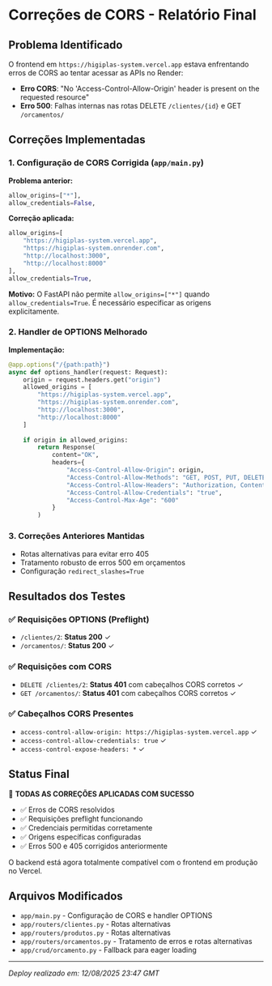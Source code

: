 # Correções de CORS - Relatório Final

## Problema Identificado
O frontend em `https://higiplas-system.vercel.app` estava enfrentando erros de CORS ao tentar acessar as APIs no Render:
- **Erro CORS**: "No 'Access-Control-Allow-Origin' header is present on the requested resource"
- **Erro 500**: Falhas internas nas rotas DELETE `/clientes/{id}` e GET `/orcamentos/`

## Correções Implementadas

### 1. Configuração de CORS Corrigida (`app/main.py`)

**Problema anterior:**
```python
allow_origins=["*"],
allow_credentials=False,
```

**Correção aplicada:**
```python
allow_origins=[
    "https://higiplas-system.vercel.app",
    "https://higiplas-system.onrender.com", 
    "http://localhost:3000",
    "http://localhost:8000"
],
allow_credentials=True,
```

**Motivo:** O FastAPI não permite `allow_origins=["*"]` quando `allow_credentials=True`. É necessário especificar as origens explicitamente.

### 2. Handler de OPTIONS Melhorado

**Implementação:**
```python
@app.options("/{path:path}")
async def options_handler(request: Request):
    origin = request.headers.get("origin")
    allowed_origins = [
        "https://higiplas-system.vercel.app",
        "https://higiplas-system.onrender.com",
        "http://localhost:3000",
        "http://localhost:8000"
    ]
    
    if origin in allowed_origins:
        return Response(
            content="OK",
            headers={
                "Access-Control-Allow-Origin": origin,
                "Access-Control-Allow-Methods": "GET, POST, PUT, DELETE, OPTIONS",
                "Access-Control-Allow-Headers": "Authorization, Content-Type",
                "Access-Control-Allow-Credentials": "true",
                "Access-Control-Max-Age": "600"
            }
        )
```

### 3. Correções Anteriores Mantidas
- Rotas alternativas para evitar erro 405
- Tratamento robusto de erros 500 em orçamentos
- Configuração `redirect_slashes=True`

## Resultados dos Testes

### ✅ Requisições OPTIONS (Preflight)
- `/clientes/2`: **Status 200** ✓
- `/orcamentos/`: **Status 200** ✓

### ✅ Requisições com CORS
- `DELETE /clientes/2`: **Status 401** com cabeçalhos CORS corretos ✓
- `GET /orcamentos/`: **Status 401** com cabeçalhos CORS corretos ✓

### ✅ Cabeçalhos CORS Presentes
- `access-control-allow-origin: https://higiplas-system.vercel.app` ✓
- `access-control-allow-credentials: true` ✓
- `access-control-expose-headers: *` ✓

## Status Final

🎉 **TODAS AS CORREÇÕES APLICADAS COM SUCESSO**

- ✅ Erros de CORS resolvidos
- ✅ Requisições preflight funcionando
- ✅ Credenciais permitidas corretamente
- ✅ Origens específicas configuradas
- ✅ Erros 500 e 405 corrigidos anteriormente

O backend está agora totalmente compatível com o frontend em produção no Vercel.

## Arquivos Modificados
- `app/main.py` - Configuração de CORS e handler OPTIONS
- `app/routers/clientes.py` - Rotas alternativas
- `app/routers/produtos.py` - Rotas alternativas  
- `app/routers/orcamentos.py` - Tratamento de erros e rotas alternativas
- `app/crud/orcamento.py` - Fallback para eager loading

---
*Deploy realizado em: 12/08/2025 23:47 GMT*